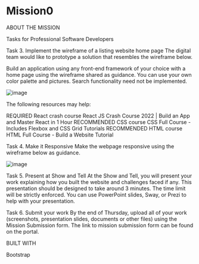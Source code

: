 # Mission0

ABOUT THE MISSION

Tasks for Professional Software Developers

Task 3. Implement the wireframe of a listing website home page
The digital team would like to prototype a solution that resembles the wireframe below.

Build an application using any front-end framework of your choice with a home page using the wireframe shared as guidance.
You can use your own color palette and pictures.
Search functionality need not be implemented.

![image](https://github.com/JimsonXD/Mission0/assets/132304325/46aedfb5-45a3-4584-ada8-22e7ce1c5e1e)

The following resources may help:

REQUIRED React crash course React JS Crash Course 2022 | Build an App and Master React in 1 Hour
RECOMMENDED CSS course CSS Full Course - Includes Flexbox and CSS Grid Tutorials
RECOMMENDED HTML course HTML Full Course - Build a Website Tutorial

Task 4. Make it Responsive
Make the webpage responsive using the wireframe below as guidance.

![image](https://github.com/JimsonXD/Mission0/assets/132304325/57c64e74-4eaa-4558-a118-25540fcc0360)


Task 5. Present at Show and Tell
At the Show and Tell, you will present your work explaining how you built the website and challenges faced if any. This presentation should be designed to take around 3 minutes. The time limit will be strictly enforced. You can use PowerPoint slides, Sway, or Prezi to help with your presentation.

Task 6. Submit your work
By the end of Thursday, upload all of your work (screenshots, presentation slides, documents or other files) using the Mission Submission form. The link to mission submission form can be found on the portal. 


BUILT WITH

Bootstrap
